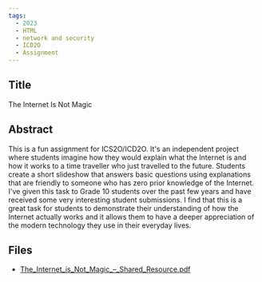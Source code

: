 ```yaml
---
tags:
  - 2023
  - HTML
  - network and security
  - ICD2O
  - Assignment
---
```

    
## Title

The Internet Is Not Magic

## Abstract

This is a fun assignment for ICS2O/ICD2O. It's an independent project where students imagine how they would explain what the Internet is and how it works to a time traveller who just travelled to the future. Students create a short slideshow that answers basic questions using explanations that are friendly to someone who has zero prior knowledge of the Internet. I've given this task to Grade 10 students over the past few years and have received some very interesting student submissions. I find that this is a great task for students to demonstrate their understanding of how the Internet actually works and it allows them to have a deeper appreciation of the modern technology they use in their everyday lives. 

## Files

- [The_Internet_is_Not_Magic_–_Shared_Resource.pdf](https://www.russellgordon.ca/acse/cemc-cse-resources/resources/2023/Sarah_Strong/The_Internet_is_Not_Magic_–_Shared_Resource.pdf)
